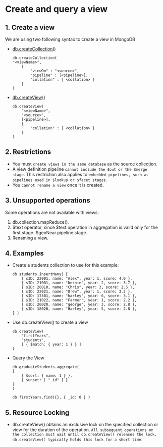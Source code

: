 # Create and query a view

## 1. Create a view

We are using two following syntax to create a view in MongoDB

- [db.createCollection()](https://www.mongodb.com/docs/manual/reference/method/db.createCollection/#mongodb-method-db.createCollection)
  ```mongodb
  db.createCollection(
  "<viewName>",
      {
          "viewOn" : "<source>",
          "pipeline" : [<pipeline>],
          "collation" : { <collation> }
      }
  )
  ```
- [db.createView()](https://www.mongodb.com/docs/manual/reference/method/db.createView/#mongodb-method-db.createView)

  ```mongodb
  db.createView(
      "<viewName>",
      "<source>",
      [<pipeline>],
      {
          "collation" : { <collation> }
      }
  )
  ```

## 2. Restrictions

- You must `create views in the same database` as the source collection.
- A view definition pipeline `cannot include the $out or the $merge stage`. This restriction also applies to `embedded pipelines, such as pipelines used in $lookup or $facet stages`.
- You `cannot rename a view` once it is created.

## 3. Unsupported operations

Some operations are not available with views:

1. db.collection.mapReduce().
2. $text operator, since $text operation in aggregation is valid only for the first stage. $geoNear pipeline stage.
3. Renaming a view.

## 4. Examples

- Create a students collection to use for this example:

  ```mongodb
  db.students.insertMany( [
      { sID: 22001, name: "Alex", year: 1, score: 4.0 },
      { sID: 21001, name: "bernie", year: 2, score: 3.7 },
      { sID: 20010, name: "Chris", year: 3, score: 2.5 },
      { sID: 22021, name: "Drew", year: 1, score: 3.2 },
      { sID: 17301, name: "harley", year: 6, score: 3.1 },
      { sID: 21022, name: "Farmer", year: 1, score: 2.2 },
      { sID: 20020, name: "george", year: 3, score: 2.8 },
      { sID: 18020, name: "Harley", year: 5, score: 2.8 },
  ] )
  ```

- Use db.createView() to create a view

  ```mongodb
  db.createView(
      "firstYears",
      "students",
      [ { $match: { year: 1 } } ]
  )
  ```

- Query the View

  ```mongodb
  db.graduateStudents.aggregate(
  [
      { $sort: { name: 1 } },
      { $unset: [ "_id" ] }
  ]
  )
  ```

  ```mongodb
  db.firstYears.find({}, { _id: 0 } )
  ```

## 5. Resource Locking
* db.createView() obtains an exclusive lock on the specified collection or view for the duration of the operation. `All subsequent operations on the collection must wait until db.createView() releases the lock. db.createView() typically holds this lock for a short time`.
